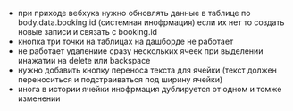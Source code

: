 - при приходе вебхука нужно обновлять данные в таблице по body.data.booking.id (системная инофрмация) если их нет то создать новые записи и связать с booking.id
- кнопка три точки на таблицах на дашборде не работает
- не работает удалениие сразу нескольких ячеек при выделении инажатии на delete или backspace
- нужно добавить кнопку переноса текста для ячейки (текст должен переноситься и подстраиваться под ширину ячейки) 
- инога в истории ячейки инофрмация дублируется от одном и томже изменении